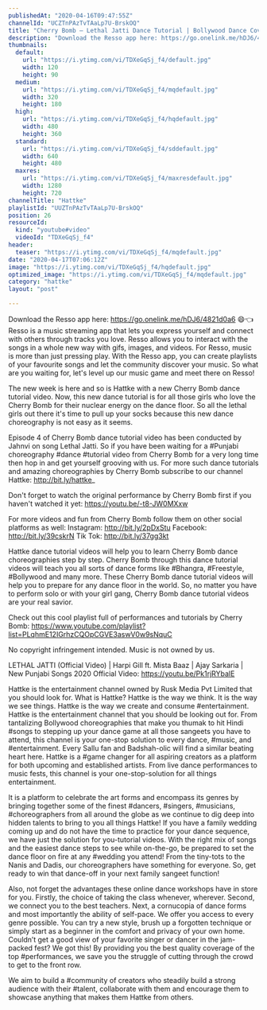 ```yaml
---
publishedAt: "2020-04-16T09:47:55Z"
channelId: "UCZTnPAzTvTAaLp7U-BrskOQ"
title: "Cherry Bomb – Lethal Jatti Dance Tutorial | Bollywood Dance Cover | Hattke ​"
description: "Download the Resso app here: https://go.onelink.me/hDJ6/4821d0a6 😄👈\nResso is a music streaming app that lets you express yourself and connect with others through tracks you love. Resso allows you to interact with the songs in a whole new way with gifs, images, and videos. For Resso, music is more than just pressing play. With the Resso app, you can create playlists of your favourite songs and let the community discover your music. So what are you waiting for, let's level up our music game and meet there on Resso! \n\nThe new week is here and so is Hattke with a new Cherry Bomb dance tutorial video. Now, this new dance tutorial is for all those girls who love the Cherry Bomb for their nuclear energy on the dance floor. So all the lethal girls out there it's time to pull up your socks because this new dance choreography is not easy as it seems.\n\nEpisode 4 of Cherry Bomb dance tutorial video has been conducted by Jahnvi on song Lethal Jatti. So if you have been waiting for a #Punjabi choreography #dance #tutorial video from Cherry Bomb for a very long time then hop in and get yourself grooving with us. For more such dance tutorials and amazing choreographies by Cherry Bomb subscribe to our channel Hattke: http://bit.ly/hattke_\n\nDon't forget to watch the original performance by Cherry Bomb first if you haven't watched it yet: https://youtu.be/-t8-JW0MXxw\n\nFor more videos and fun from Cherry Bomb follow them on other social platforms as well: Instagram: http://bit.ly/2pDxStu Facebook: http://bit.ly/39cskrN Tik Tok: http://bit.ly/37gg3kt\n\nHattke dance tutorial videos will help you to learn Cherry Bomb dance choreographies step by step. Cherry Bomb through this dance tutorial videos will teach you all sorts of dance forms like #Bhangra, #Freestyle, #Bollywood and many more. These Cherry Bomb dance tutorial videos will help you to prepare for any dance floor in the world. So, no matter you have to perform solo or with your girl gang, Cherry Bomb dance tutorial videos are your real savior.\n\nCheck out this cool playlist full of performances and tutorials by Cherry Bomb: https://www.youtube.com/playlist?list=PLqhmE12IGrhzCQOpCGVE3aswV0w9sNquC\n\nNo copyright infringement intended. Music is not owned by us.\n\nLETHAL JATTI (Official Video) | Harpi Gill ft. Mista Baaz | Ajay Sarkaria | New Punjabi Songs 2020 Official Video: https://youtu.be/Pk1rjRYbalE\n\nHattke is the entertainment channel owned by Rusk Media Pvt Limited that you should look for. What is Hattke? Hattke is the way we think. It is the way we see things. Hattke is the way we create and consume #entertainment. Hattke is the entertainment channel that you should be looking out for. From tantalizing Bollywood choreographies that make you thumak to hit Hindi #songs to stepping up your dance game at all those sangeets you have to attend, this channel is your one-stop solution to every dance, #music, and #entertainment. Every Sallu fan and Badshah-olic will find a similar beating heart here. Hattke is a #game changer for all aspiring creators as a platform for both upcoming and established artists. From live dance performances to music fests, this channel is your one-stop-solution for all things entertainment.\n\nIt is a platform to celebrate the art forms and encompass its genres by bringing together some of the finest #dancers, #singers, #musicians, #choreographers from all around the globe as we continue to dig deep into hidden talents to bring to you all things Hattke! If you have a family wedding coming up and do not have the time to practice for your dance sequence, we have just the solution for you-tutorial videos. With the right mix of songs and the easiest dance steps to see while on-the-go, be prepared to set the dance floor on fire at any #wedding you attend! From the tiny-tots to the Nanis and Dadis, our choreographers have something for everyone. So, get ready to win that dance-off in your next family sangeet function!\n\nAlso, not forget the advantages these online dance workshops have in store for you. Firstly, the choice of taking the class whenever, wherever. Second, we connect you to the best teachers. Next, a cornucopia of dance forms and most importantly the ability of self-pace. We offer you access to every genre possible. You can try a new style, brush up a forgotten technique or simply start as a beginner in the comfort and privacy of your own home. Couldn’t get a good view of your favorite singer or dancer in the jam-packed fest? We got this! By providing you the best quality coverage of the top #performances, we save you the struggle of cutting through the crowd to get to the front row.\n\nWe aim to build a #community of creators who steadily build a strong audience with their #talent, collaborate with them and encourage them to showcase anything that makes them Hattke from others."
thumbnails:
  default:
    url: "https://i.ytimg.com/vi/TDXeGqSj_f4/default.jpg"
    width: 120
    height: 90
  medium:
    url: "https://i.ytimg.com/vi/TDXeGqSj_f4/mqdefault.jpg"
    width: 320
    height: 180
  high:
    url: "https://i.ytimg.com/vi/TDXeGqSj_f4/hqdefault.jpg"
    width: 480
    height: 360
  standard:
    url: "https://i.ytimg.com/vi/TDXeGqSj_f4/sddefault.jpg"
    width: 640
    height: 480
  maxres:
    url: "https://i.ytimg.com/vi/TDXeGqSj_f4/maxresdefault.jpg"
    width: 1280
    height: 720
channelTitle: "Hattke"
playlistId: "UUZTnPAzTvTAaLp7U-BrskOQ"
position: 26
resourceId:
  kind: "youtube#video"
  videoId: "TDXeGqSj_f4"
header:
  teaser: "https://i.ytimg.com/vi/TDXeGqSj_f4/mqdefault.jpg"
date: "2020-04-17T07:06:12Z"
image: "https://i.ytimg.com/vi/TDXeGqSj_f4/hqdefault.jpg"
optimized_image: "https://i.ytimg.com/vi/TDXeGqSj_f4/mqdefault.jpg"
category: "hattke"
layout: "post"

---
```

Download the Resso app here: https://go.onelink.me/hDJ6/4821d0a6 😄👈
Resso is a music streaming app that lets you express yourself and connect with others through tracks you love. Resso allows you to interact with the songs in a whole new way with gifs, images, and videos. For Resso, music is more than just pressing play. With the Resso app, you can create playlists of your favourite songs and let the community discover your music. So what are you waiting for, let's level up our music game and meet there on Resso! 

The new week is here and so is Hattke with a new Cherry Bomb dance tutorial video. Now, this new dance tutorial is for all those girls who love the Cherry Bomb for their nuclear energy on the dance floor. So all the lethal girls out there it's time to pull up your socks because this new dance choreography is not easy as it seems.

Episode 4 of Cherry Bomb dance tutorial video has been conducted by Jahnvi on song Lethal Jatti. So if you have been waiting for a #Punjabi choreography #dance #tutorial video from Cherry Bomb for a very long time then hop in and get yourself grooving with us. For more such dance tutorials and amazing choreographies by Cherry Bomb subscribe to our channel Hattke: http://bit.ly/hattke_

Don't forget to watch the original performance by Cherry Bomb first if you haven't watched it yet: https://youtu.be/-t8-JW0MXxw

For more videos and fun from Cherry Bomb follow them on other social platforms as well: Instagram: http://bit.ly/2pDxStu Facebook: http://bit.ly/39cskrN Tik Tok: http://bit.ly/37gg3kt

Hattke dance tutorial videos will help you to learn Cherry Bomb dance choreographies step by step. Cherry Bomb through this dance tutorial videos will teach you all sorts of dance forms like #Bhangra, #Freestyle, #Bollywood and many more. These Cherry Bomb dance tutorial videos will help you to prepare for any dance floor in the world. So, no matter you have to perform solo or with your girl gang, Cherry Bomb dance tutorial videos are your real savior.

Check out this cool playlist full of performances and tutorials by Cherry Bomb: https://www.youtube.com/playlist?list=PLqhmE12IGrhzCQOpCGVE3aswV0w9sNquC

No copyright infringement intended. Music is not owned by us.

LETHAL JATTI (Official Video) | Harpi Gill ft. Mista Baaz | Ajay Sarkaria | New Punjabi Songs 2020 Official Video: https://youtu.be/Pk1rjRYbalE

Hattke is the entertainment channel owned by Rusk Media Pvt Limited that you should look for. What is Hattke? Hattke is the way we think. It is the way we see things. Hattke is the way we create and consume #entertainment. Hattke is the entertainment channel that you should be looking out for. From tantalizing Bollywood choreographies that make you thumak to hit Hindi #songs to stepping up your dance game at all those sangeets you have to attend, this channel is your one-stop solution to every dance, #music, and #entertainment. Every Sallu fan and Badshah-olic will find a similar beating heart here. Hattke is a #game changer for all aspiring creators as a platform for both upcoming and established artists. From live dance performances to music fests, this channel is your one-stop-solution for all things entertainment.

It is a platform to celebrate the art forms and encompass its genres by bringing together some of the finest #dancers, #singers, #musicians, #choreographers from all around the globe as we continue to dig deep into hidden talents to bring to you all things Hattke! If you have a family wedding coming up and do not have the time to practice for your dance sequence, we have just the solution for you-tutorial videos. With the right mix of songs and the easiest dance steps to see while on-the-go, be prepared to set the dance floor on fire at any #wedding you attend! From the tiny-tots to the Nanis and Dadis, our choreographers have something for everyone. So, get ready to win that dance-off in your next family sangeet function!

Also, not forget the advantages these online dance workshops have in store for you. Firstly, the choice of taking the class whenever, wherever. Second, we connect you to the best teachers. Next, a cornucopia of dance forms and most importantly the ability of self-pace. We offer you access to every genre possible. You can try a new style, brush up a forgotten technique or simply start as a beginner in the comfort and privacy of your own home. Couldn’t get a good view of your favorite singer or dancer in the jam-packed fest? We got this! By providing you the best quality coverage of the top #performances, we save you the struggle of cutting through the crowd to get to the front row.

We aim to build a #community of creators who steadily build a strong audience with their #talent, collaborate with them and encourage them to showcase anything that makes them Hattke from others.